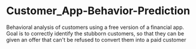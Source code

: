 # Customer_App-Behavior-Prediction
Behavioral analysis of customers using a free version of a financial app. Goal is to correctly identify the stubborn customers, so that they can be given an offer that can't be refused to convert them into a  paid customer 
